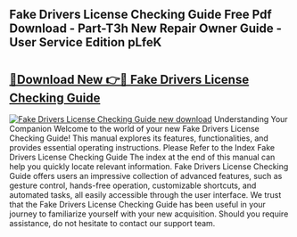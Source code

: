 ## Fake Drivers License Checking Guide Free Pdf Download - Part-T3h New Repair Owner Guide - User Service Edition pLfeK

# <h2><a href="http://bc79227.oget.top/?id=Fake+Drivers+License+Checking+Guide">🔗Download New 👉🔴 Fake Drivers License Checking Guide</a></h2>

[![Fake Drivers License Checking Guide new download](https://i.imgur.com/5g1atiW.png)](http://bc79227.oget.top/?id=Fake+Drivers+License+Checking+Guide)
Understanding Your Companion Welcome to the world of your new Fake Drivers License Checking Guide! This manual explores its features, functionalities, and provides essential operating instructions. Please Refer to the Index Fake Drivers License Checking Guide The index at the end of this manual can help you quickly locate relevant information. Fake Drivers License Checking Guide offers users an impressive collection of advanced features, such as gesture control, hands-free operation, customizable shortcuts, and automated tasks, all easily accessible through the user interface. We trust that the Fake Drivers License Checking Guide has been useful in your journey to familiarize yourself with your new acquisition. Should you require assistance, do not hesitate to contact our support team.
